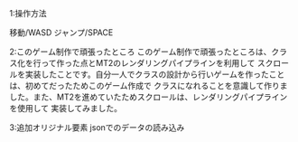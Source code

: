 1:操作方法

移動/WASD          ジャンプ/SPACE

2:このゲーム制作で頑張ったところ
 このゲーム制作で頑張ったところは、クラス化を行って作った点とMT2のレンダリングパイプラインを利用して
スクロールを実装したことです。自分一人でクラスの設計から行いゲームを作ったことは、初めてだったためこのゲーム作成で
クラスになれることを意識して作りました。また、MT2を進めていたためスクロールは、レンダリングパイプラインを使用して
実装してみました。

3:追加オリジナル要素
 jsonでのデータの読み込み